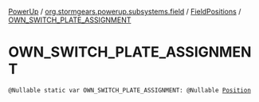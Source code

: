[PowerUp](../../index.md) / [org.stormgears.powerup.subsystems.field](../index.md) / [FieldPositions](index.md) / [OWN_SWITCH_PLATE_ASSIGNMENT](./-o-w-n_-s-w-i-t-c-h_-p-l-a-t-e_-a-s-s-i-g-n-m-e-n-t.md)

# OWN_SWITCH_PLATE_ASSIGNMENT

`@Nullable static var OWN_SWITCH_PLATE_ASSIGNMENT: @Nullable `[`Position`](../../org.stormgears.powerup.subsystems.navigator/-position/index.md)